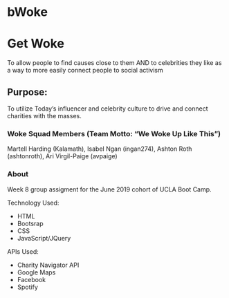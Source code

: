 
# bWoke

# Get Woke
To allow people to find causes close to them AND to celebrities they like as a way to more easily connect people to social activism

## Purpose:
To utilize Today’s influencer and celebrity culture to drive and connect charities with the masses.

### Woke Squad Members (Team Motto:  “We Woke Up Like This”)
Martell Harding (Kalamath), Isabel Ngan (ingan274), Ashton Roth (ashtonroth), Ari Virgil-Paige (avpaige)

### About
Week 8 group assigment for the June 2019 cohort of UCLA Boot Camp. 

Technology Used:
* HTML
* Bootsrap
* CSS
* JavaScript/JQuery

APIs Used:
* Charity Navigator API 
* Google Maps
* Facebook
* Spotify

